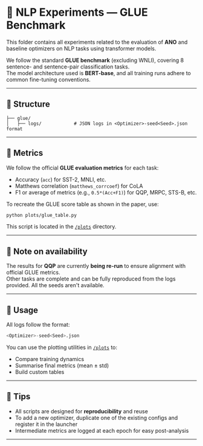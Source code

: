 # 🧠 NLP Experiments — GLUE Benchmark

This folder contains all experiments related to the evaluation of **ANO** and baseline optimizers on NLP tasks using transformer models.

We follow the standard **GLUE benchmark** (excluding WNLI), covering 8 sentence- and sentence-pair classification tasks.  
The model architecture used is **BERT-base**, and all training runs adhere to common fine-tuning conventions.

---

## 📁 Structure

```
├── glue/
│   ├── logs/            # JSON logs in <Optimizer>-seed<Seed>.json format
```

---

## 📐 Metrics

We follow the official **GLUE evaluation metrics** for each task:

- Accuracy (`acc`) for SST-2, MNLI, etc.
- Matthews correlation (`matthews_corrcoef`) for CoLA
- F1 or average of metrics (e.g., `0.5*(Acc+F1)`) for QQP, MRPC, STS-B, etc.

To recreate the GLUE score table as shown in the paper, use:

```bash
python plots/glue_table.py
```

This script is located in the [`/plots`](../../plots) directory.

---

## 🚧 Note on availability

The results for **QQP** are currently **being re-run** to ensure alignment with official GLUE metrics.  
Other tasks are complete and can be fully reproduced from the logs provided. All the seeds aren't available.

---

## 🧪 Usage

All logs follow the format:

```python
<Optimizer>-seed<Seed>.json
```

You can use the plotting utilities in [`/plots`](../../plots) to:

- Compare training dynamics
- Summarise final metrics (mean ± std)
- Build custom tables

---

## 📎 Tips

- All scripts are designed for **reproducibility** and reuse
- To add a new optimizer, duplicate one of the existing configs and register it in the launcher
- Intermediate metrics are logged at each epoch for easy post-analysis

---
